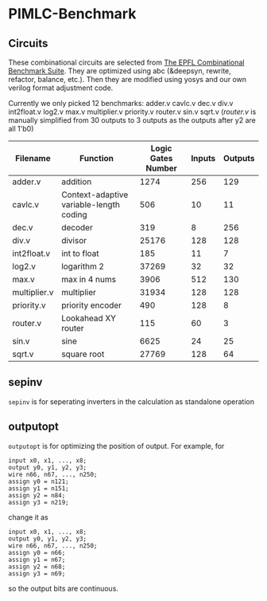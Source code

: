 # PIMLC-Benchmark

## Circuits

These combinational circuits are selected from [The EPFL Combinational Benchmark Suite](https://github.com/lsils/benchmarks). They are optimized using abc (&deepsyn, rewrite, refactor, balance, etc.). Then they are modified using yosys and our own verilog format adjustment code. 


Currently we only picked 12 benchmarks: adder.v  cavlc.v dec.v  div.v  int2float.v  log2.v  max.v  multiplier.v  priority.v  router.v  sin.v  sqrt.v
(*router.v* is manually simplified from 30 outputs to 3 outputs as the outputs after y2 are all 1'b0)

| Filename      | Function      | Logic Gates Number    | Inputs | Outputs  |
|---------------|---------------|-----------------------|--------|----------|
| adder.v       | addition      | 1274                  | 256   | 129       |
| cavlc.v       |Context-adaptive variable-length coding|506| 10| 11        |
| dec.v         | decoder       | 319                   | 8     | 256       |
| div.v         | divisor       | 25176                 | 128   | 128       |
| int2float.v   | int to float  | 185                   | 11    | 7         |
| log2.v        | logarithm 2   | 37269                 | 32    | 32        |
| max.v         | max in 4 nums | 3906                  | 512   | 130       |
| multiplier.v  | multiplier    | 31934                 | 128   | 128       |
| priority.v    |priority encoder| 490                  | 128   | 8         |
| router.v      |Lookahead XY router| 115               | 60    | 3         |
| sin.v         | sine          | 6625                  | 24    | 25        |
| sqrt.v        | square root   | 27769                 | 128   | 64        |



## sepinv
`sepinv` is for seperating inverters in the calculation as standalone operation

## outputopt
`outputopt` is for optimizing the position of output.
For example, for
```
input x0, x1, ..., x8;
output y0, y1, y2, y3;
wire n66, n67, ..., n250;
assign y0 = n121;
assign y1 = n151;
assign y2 = n84;
assign y3 = n219;
```
change it as

```
input x0, x1, ..., x8;
output y0, y1, y2, y3;
wire n66, n67, ..., n250;
assign y0 = n66;
assign y1 = n67;
assign y2 = n68;
assign y3 = n69;
```
so the output bits are continuous.

